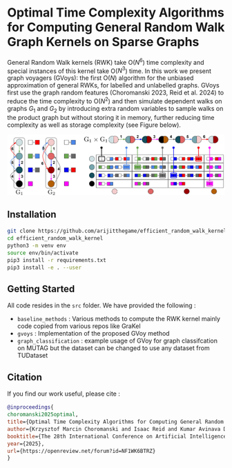 # Optimal Time Complexity Algorithms for Computing General Random Walk Graph Kernels on Sparse Graphs

General Random Walk kernels (RWK) take O($N^6$) time complexity and special instances of this kernel take O($N^3$) time. In this work we present graph voyagers (GVoys): the first O($N$) algorithm for the unbiased approximation of general RWKs, for labelled and unlabelled graphs. GVoys first use the graph random features (Choromanski 2023, Reid et al. 2024) to reduce the time complexity to O($N^2$) and then simulate dependent walks on graphs $G_1$ and $G_2$ by introducing extra random variables to sample walks on the product graph but without storing it in memory, further reducing time complexity as well as storage complexity  (see Figure below).


<p align="center">
<img src="https://github.com/arijitthegame/efficient_random_walk_kernel/blob/main/sim-double-walk.jpg"  width="800px"/>
</p>

## Installation
```bash
git clone https://github.com/arijitthegame/efficient_random_walk_kernel.git
cd efficient_random_walk_kernel
python3 -m venv env
source env/bin/activate
pip3 install -r requirements.txt
pip3 install -e . --user
```

## Getting Started
All code resides in the `src` folder.  We have provided the following : 
- `baseline_methods` : Various methods to compute the RWK kernel mainly code copied from various repos like GraKel
- `gvoys` : Implementation of the proposed GVoy method
- `graph_classification` : example usage of GVoy for graph classifcation on MUTAG but the dataset can be changed to use any dataset from TUDataset


## Citation
If you find our work useful, please cite : 

```bibtex
@inproceedings{
choromanski2025optimal,
title={Optimal Time Complexity Algorithms for Computing General Random Walk Graph Kernels on Sparse Graphs},
author={Krzysztof Marcin Choromanski and Isaac Reid and Kumar Avinava Dubey and Arijit Sehanobish},
booktitle={The 28th International Conference on Artificial Intelligence and Statistics},
year={2025},
url={https://openreview.net/forum?id=NF1WK6BTRZ}
}

```
